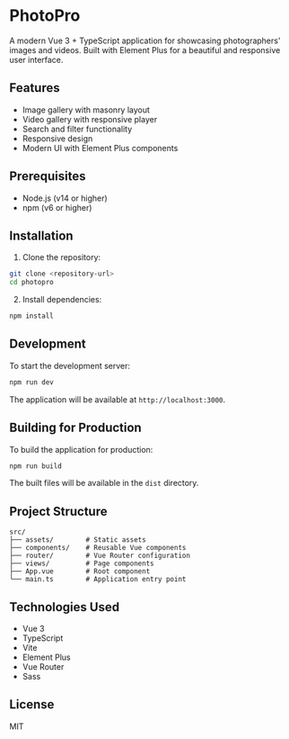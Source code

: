 # PhotoPro

A modern Vue 3 + TypeScript application for showcasing photographers' images and videos. Built with Element Plus for a beautiful and responsive user interface.

## Features

- Image gallery with masonry layout
- Video gallery with responsive player
- Search and filter functionality
- Responsive design
- Modern UI with Element Plus components

## Prerequisites

- Node.js (v14 or higher)
- npm (v6 or higher)

## Installation

1. Clone the repository:
```bash
git clone <repository-url>
cd photopro
```

2. Install dependencies:
```bash
npm install
```

## Development

To start the development server:

```bash
npm run dev
```

The application will be available at `http://localhost:3000`.

## Building for Production

To build the application for production:

```bash
npm run build
```

The built files will be available in the `dist` directory.

## Project Structure

```
src/
├── assets/        # Static assets
├── components/    # Reusable Vue components
├── router/        # Vue Router configuration
├── views/         # Page components
├── App.vue        # Root component
└── main.ts        # Application entry point
```

## Technologies Used

- Vue 3
- TypeScript
- Vite
- Element Plus
- Vue Router
- Sass

## License

MIT
